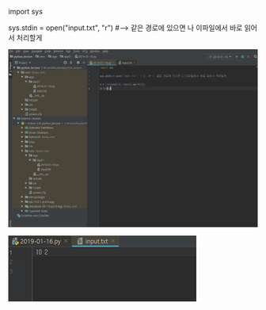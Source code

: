 import sys

sys.stdin = open("input.txt", "r")   #-->  같은 경로에 있으면 나 이파일에서 바로 읽어서 처리할게

![1547620019581](../typora-user-images/1547620019581.png)

![1547620023661](../typora-user-images/1547620023661.png)


